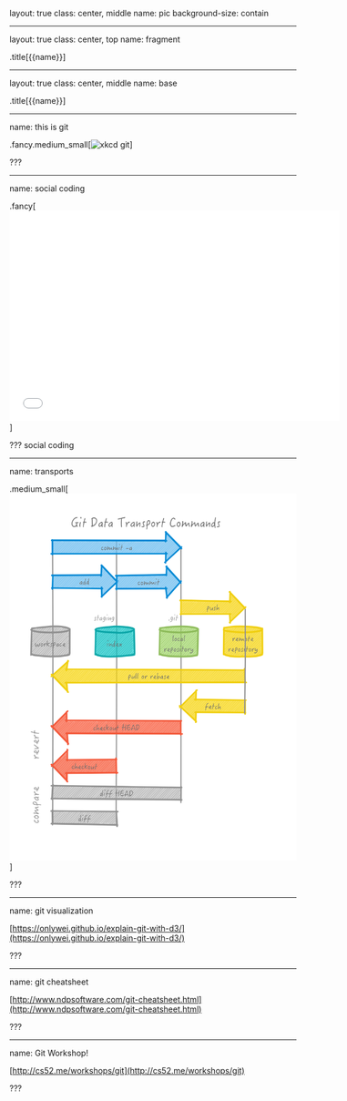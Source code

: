 layout: true
class: center, middle
name: pic
background-size: contain

---

layout: true
class: center, top
name: fragment

.title[{{name}}]

---
layout: true
class: center, middle
name: base

.title[{{name}}]

---
name: this is git

.fancy.medium_small[![xkcd git](http://imgs.xkcd.com/comics/git.png)]

???


---
name: social coding

.fancy[<iframe src="//giphy.com/embed/3oD3YveOJWdwIAfZ5e" width="580" height="369" frameBorder="0" class="giphy-embed"></iframe>]

???
social coding



---
name: transports

.medium_small[![](img/git_data_transport.png)]

???




---
name: git visualization

[https://onlywei.github.io/explain-git-with-d3/](https://onlywei.github.io/explain-git-with-d3/)

???




---
name: git cheatsheet

[http://www.ndpsoftware.com/git-cheatsheet.html](http://www.ndpsoftware.com/git-cheatsheet.html)

???






---
name: Git Workshop!

[http://cs52.me/workshops/git](http://cs52.me/workshops/git)

???
